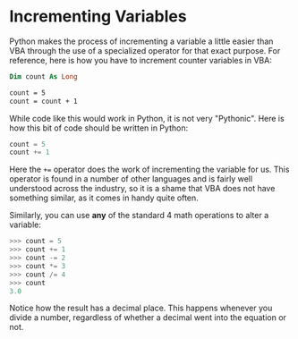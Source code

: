 # Incrementing Variables

Python makes the process of incrementing a variable a little easier than VBA through the use of a specialized operator for that exact purpose. For reference, here is how you have to increment counter variables in VBA:

```vb
Dim count As Long

count = 5
count = count + 1

```

While code like this would work in Python, it is not very "Pythonic". Here is how this bit of code should be written in Python:

```python
count = 5
count += 1

```

Here the `+=` operator does the work of incrementing the variable for us. This operator is found in a number of other languages and is fairly well understood across the industry, so it is a shame that VBA does not have something similar, as it comes in handy quite often.

Similarly, you can use **any** of the standard 4 math operations to alter a variable:

```python
>>> count = 5
>>> count += 1
>>> count -= 2
>>> count *= 3
>>> count /= 4
>>> count
3.0
```

Notice how the result has a decimal place. This happens whenever you divide a number, regardless of whether a decimal went into the equation or not.
